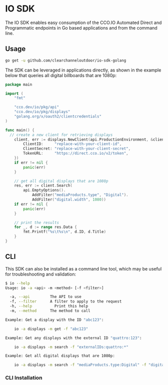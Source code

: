 # IO SDK

The IO SDK enables easy consumption of the CCO.IO Automated Direct and Programmatic endpoints in Go based applications and from the command line. 

## Usage

```bash
go get -u github.com/clearchanneloutdoor/io-sdk-golang
```

The SDK can be leveraged in applications directly, as shown in the example below that queries all digital billboards that are 1080p:

```go
package main

import (
	"fmt"

	"cco.dev/io/pkg/api"
	"cco.dev/io/pkg/displays"
	"golang.org/x/oauth2/clientcredentials"
)

func main() {
  // create a new client for retrieving displays
	client, err := displays.NewClient(api.ProductionEnvironment, &clientcredentials.Config{
		ClientID:     "replace-with-your-client-id",
		ClientSecret: "replace-with-your-client-secret",
		TokenURL:     "https://direct.cco.io/v2/token",
	})
	if err != nil {
		panic(err)
	}

	// get all digital displays that are 1080p
	res, err := client.Search(
		api.EmptyOptions().
			AddFilter("mediaProducts.type", "Digital").
			AddFilter("digital.width", 1080))
	if err != nil {
		panic(err)
	}

	// print the results
	for _, d := range res.Data {
		fmt.Printf("%s\t%s\n", d.ID, d.Title)
	}
}
```

## CLI

This SDK can also be installed as a command line tool, which may be useful for troubleshooting and validation:

```bash
$ io --help
Usage: io -a <api> -m <method> [-f <filter>]

  -a, --api	        The API to use
  -f, --filter	    A filter to apply to the request
  -h, --help	      Print this help
  -m, --method	    The method to call

Example: Get a display with the ID "abc123":

	io -a displays -m get -f "abc123"

Example: Get any displays with the external ID "quattro:123":

	io -a displays -m search -f "externalIDs:quattro:*"

Example: Get all digital displays that are 1080p:

	io -a displays -m search -f "mediaProducts.type:Digital" -f "digital.width:1080"
```

### CLI Installation

